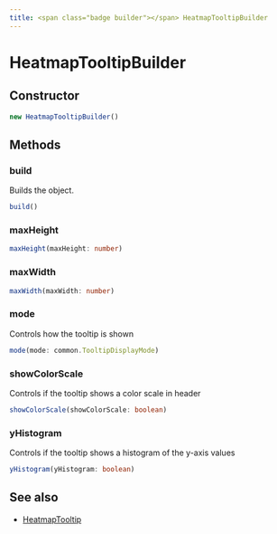 ```yaml
---
title: <span class="badge builder"></span> HeatmapTooltipBuilder
---
```

# <span class="badge builder"></span> HeatmapTooltipBuilder

## Constructor

```typescript
new HeatmapTooltipBuilder()
```
## Methods

### <span class="badge object-method"></span> build

Builds the object.

```typescript
build()
```

### <span class="badge object-method"></span> maxHeight

```typescript
maxHeight(maxHeight: number)
```

### <span class="badge object-method"></span> maxWidth

```typescript
maxWidth(maxWidth: number)
```

### <span class="badge object-method"></span> mode

Controls how the tooltip is shown

```typescript
mode(mode: common.TooltipDisplayMode)
```

### <span class="badge object-method"></span> showColorScale

Controls if the tooltip shows a color scale in header

```typescript
showColorScale(showColorScale: boolean)
```

### <span class="badge object-method"></span> yHistogram

Controls if the tooltip shows a histogram of the y-axis values

```typescript
yHistogram(yHistogram: boolean)
```

## See also

 * <span class="badge object-type-interface"></span> [HeatmapTooltip](./object-HeatmapTooltip.md)
